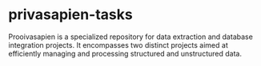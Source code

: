# privasapien-tasks
Prooivasapien is a specialized repository for data extraction and database integration projects. It encompasses two distinct projects aimed at efficiently managing and processing structured and unstructured data.
